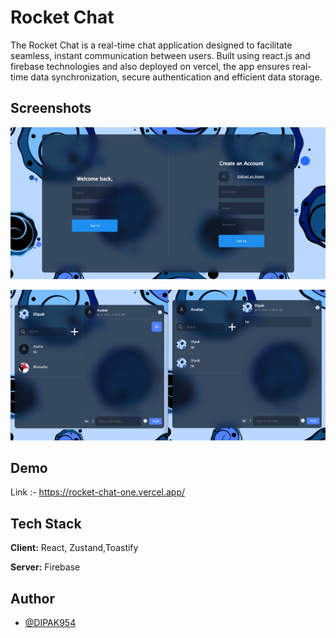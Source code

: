 # Rocket Chat

 The Rocket Chat is a real-time chat application designed to facilitate seamless, instant communication between users.
 Built using react.js and firebase technologies and also deployed on vercel, the app ensures real-time data
 synchronization, secure authentication and efficient data storage.

 ## Screenshots

![App Screenshot](<public/Screenshot 2024-07-06 154628.png>)

![App Screenshot](<public/Screenshot 2024-07-06 163843.png>)

## Demo 

Link :- https://rocket-chat-one.vercel.app/

## Tech Stack

**Client:** React, Zustand,Toastify

**Server:** Firebase

## Author

- [@DIPAK954](https://github.com/DIPAK954)